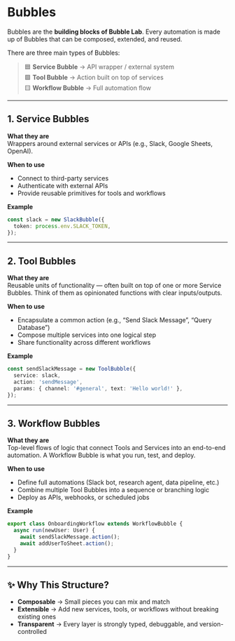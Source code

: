 # Bubbles

Bubbles are the **building blocks of Bubble Lab**. Every automation is made up of Bubbles that can be composed, extended, and reused.

There are three main types of Bubbles:

> 🟦 **Service Bubble** → API wrapper / external system  
> 🟩 **Tool Bubble** → Action built on top of services  
> 🟨 **Workflow Bubble** → Full automation flow

---

## 1. Service Bubbles

**What they are**  
Wrappers around external services or APIs (e.g., Slack, Google Sheets, OpenAI).

**When to use**

- Connect to third-party services
- Authenticate with external APIs
- Provide reusable primitives for tools and workflows

**Example**

```ts
const slack = new SlackBubble({
  token: process.env.SLACK_TOKEN,
});
```

---

## 2. Tool Bubbles

**What they are**  
Reusable units of functionality — often built on top of one or more Service Bubbles. Think of them as opinionated functions with clear inputs/outputs.

**When to use**

- Encapsulate a common action (e.g., “Send Slack Message”, “Query Database”)
- Compose multiple services into one logical step
- Share functionality across different workflows

**Example**

```ts
const sendSlackMessage = new ToolBubble({
  service: slack,
  action: 'sendMessage',
  params: { channel: '#general', text: 'Hello world!' },
});
```

---

## 3. Workflow Bubbles

**What they are**  
Top-level flows of logic that connect Tools and Services into an end-to-end automation. A Workflow Bubble is what you run, test, and deploy.

**When to use**

- Define full automations (Slack bot, research agent, data pipeline, etc.)
- Combine multiple Tool Bubbles into a sequence or branching logic
- Deploy as APIs, webhooks, or scheduled jobs

**Example**

```ts
export class OnboardingWorkflow extends WorkflowBubble {
  async run(newUser: User) {
    await sendSlackMessage.action();
    await addUserToSheet.action();
  }
}
```

---

## ✨ Why This Structure?

- **Composable** → Small pieces you can mix and match
- **Extensible** → Add new services, tools, or workflows without breaking existing ones
- **Transparent** → Every layer is strongly typed, debuggable, and version-controlled
